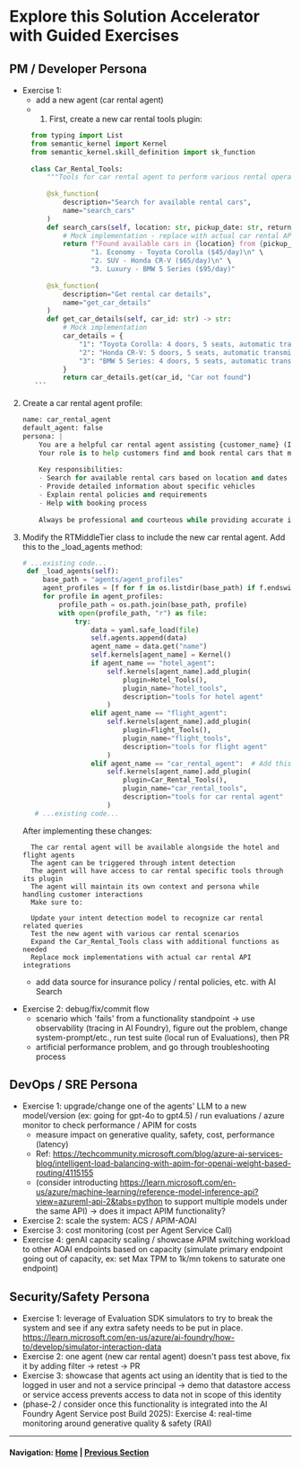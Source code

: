 # Explore this Solution Accelerator with Guided Exercises

## PM / Developer Persona 
- Exercise 1:
   - add a new agent (car rental agent)
   - 1.  First, create a new car rental tools plugin:
   ```python
     from typing import List
     from semantic_kernel import Kernel
     from semantic_kernel.skill_definition import sk_function
     
     class Car_Rental_Tools:
         """Tools for car rental agent to perform various rental operations"""
     
         @sk_function(
             description="Search for available rental cars",
             name="search_cars"
         )
         def search_cars(self, location: str, pickup_date: str, return_date: str) -> str:
             # Mock implementation - replace with actual car rental API
             return f"Found available cars in {location} from {pickup_date} to {return_date}: \n" \
                    "1. Economy - Toyota Corolla ($45/day)\n" \
                    "2. SUV - Honda CR-V ($65/day)\n" \
                    "3. Luxury - BMW 5 Series ($95/day)"
     
         @sk_function(
             description="Get rental car details",
             name="get_car_details"
         )
         def get_car_details(self, car_id: str) -> str:
             # Mock implementation
             car_details = {
                 "1": "Toyota Corolla: 4 doors, 5 seats, automatic transmission, GPS, bluetooth",
                 "2": "Honda CR-V: 5 doors, 5 seats, automatic transmission, GPS, bluetooth, roof rack",
                 "3": "BMW 5 Series: 4 doors, 5 seats, automatic transmission, GPS, bluetooth, leather seats"
             }
             return car_details.get(car_id, "Car not found")  
      ```

2. Create a car rental agent profile:
      ```python
      name: car_rental_agent
      default_agent: false
      persona: |
          You are a helpful car rental agent assisting {customer_name} (ID: {customer_id}).
          Your role is to help customers find and book rental cars that match their needs.
          
          Key responsibilities:
          - Search for available rental cars based on location and dates
          - Provide detailed information about specific vehicles
          - Explain rental policies and requirements
          - Help with booking process
          
          Always be professional and courteous while providing accurate information.
      ```
3. Modify the RTMiddleTier class to include the new car rental agent.  Add this to the _load_agents method:
   ```python
   # ...existing code...
    def _load_agents(self):
        base_path = "agents/agent_profiles"
        agent_profiles = [f for f in os.listdir(base_path) if f.endswith("_profile.yaml")]
        for profile in agent_profiles:
            profile_path = os.path.join(base_path, profile)
            with open(profile_path, "r") as file:
                try:
                    data = yaml.safe_load(file)
                    self.agents.append(data)
                    agent_name = data.get("name")
                    self.kernels[agent_name] = Kernel()
                    if agent_name == "hotel_agent":
                        self.kernels[agent_name].add_plugin(
                            plugin=Hotel_Tools(),
                            plugin_name="hotel_tools",
                            description="tools for hotel agent"
                        )
                    elif agent_name == "flight_agent":
                        self.kernels[agent_name].add_plugin(
                            plugin=Flight_Tools(),
                            plugin_name="flight_tools",
                            description="tools for flight agent"
                        )
                    elif agent_name == "car_rental_agent":  # Add this section
                        self.kernels[agent_name].add_plugin(
                            plugin=Car_Rental_Tools(),
                            plugin_name="car_rental_tools",
                            description="tools for car rental agent"
                        )
      # ...existing code...

     ```
      After implementing these changes:

         The car rental agent will be available alongside the hotel and flight agents
         The agent can be triggered through intent detection
         The agent will have access to car rental specific tools through its plugin
         The agent will maintain its own context and persona while handling customer interactions
         Make sure to:
         
         Update your intent detection model to recognize car rental related queries
         Test the new agent with various car rental scenarios
         Expand the Car_Rental_Tools class with additional functions as needed
         Replace mock implementations with actual car rental API integrations
   - add data source for insurance policy / rental policies, etc. with AI Search
- Exercise 2: debug/fix/commit flow
  - scenario which 'fails' from a functionality standpoint -> use observability (tracing in AI Foundry), figure out the problem, change system-prompt/etc., run test suite (local run of Evaluations), then PR
  - artificial performance problem, and go through troubleshooting process

## DevOps / SRE Persona
- Exercise 1: upgrade/change one of the agents' LLM to a new model/version (ex: going for gpt-4o to gpt4.5)  / run evaluations / azure monitor to check performance / APIM for costs
  - measure impact on generative quality, safety, cost, performance (latency)
  - Ref: https://techcommunity.microsoft.com/blog/azure-ai-services-blog/intelligent-load-balancing-with-apim-for-openai-weight-based-routing/4115155
  - (consider introducting https://learn.microsoft.com/en-us/azure/machine-learning/reference-model-inference-api?view=azureml-api-2&tabs=python to support multiple models under the same API) -> does it impact APIM functionality?
- Exercise 2: scale the system: ACS / APIM-AOAI
- Exercise 3: cost monitoring (cost per Agent Service Call)
- Exercise 4: genAI capacity scaling / showcase APIM switching workload to other AOAI endpoints based on capacity (simulate primary endpoint going out of capacity, ex: set Max TPM to 1k/mn tokens to saturate one endpoint)

## Security/Safety Persona 
- Exercise 1: leverage of Evaluation SDK simulators to try to break the system and see if any extra safety needs to be put in place. https://learn.microsoft.com/en-us/azure/ai-foundry/how-to/develop/simulator-interaction-data
- Exercise 2: one agent (new car rental agent) doesn't pass test above, fix it by adding filter -> retest -> PR
- Exercise 3: showcase that agents act using an identity that is tied to the logged in user and not a service principal -> demo that datastore access or service access prevents access to data not in scope of this identity
- (phase-2 / consider once this functionality is integrated into the AI Foundry Agent Service post Build 2025): Exercise 4: real-time monitoring around generative quality & safety (RAI)

---
#### Navigation: [Home](../../README.md) | [Previous Section](../04_deploy/README.md)

